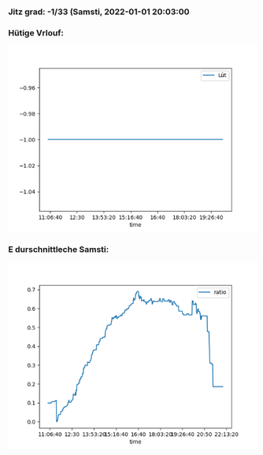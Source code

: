 ### Jitz grad: -1/33 (Samsti, 2022-01-01 20:03:00

### Hütige Vrlouf:
![Graph](Today.png)

### E durschnittleche Samsti:
![Graph](Samsti.png)